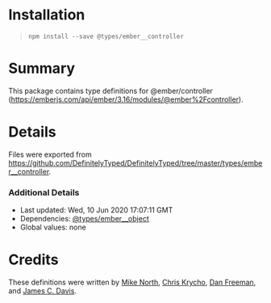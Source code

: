 # Installation
> `npm install --save @types/ember__controller`

# Summary
This package contains type definitions for @ember/controller (https://emberjs.com/api/ember/3.16/modules/@ember%2Fcontroller).

# Details
Files were exported from https://github.com/DefinitelyTyped/DefinitelyTyped/tree/master/types/ember__controller.

### Additional Details
 * Last updated: Wed, 10 Jun 2020 17:07:11 GMT
 * Dependencies: [@types/ember__object](https://npmjs.com/package/@types/ember__object)
 * Global values: none

# Credits
These definitions were written by [Mike North](https://github.com/mike-north), [Chris Krycho](https://github.com/chriskrycho), [Dan Freeman](https://github.com/dfreeman), and [James C. Davis](https://github.com/jamescdavis).
